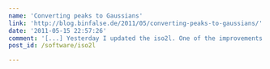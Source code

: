 ```yaml
---
name: 'Converting peaks to Gaussians'
link: 'http://blog.binfalse.de/2011/05/converting-peaks-to-gaussians/'
date: '2011-05-15 22:57:26'
comment: '[...] Yesterday I updated the iso2l. One of the improvements is the MS mode [...]'
post_id: /software/iso2l

---
```



